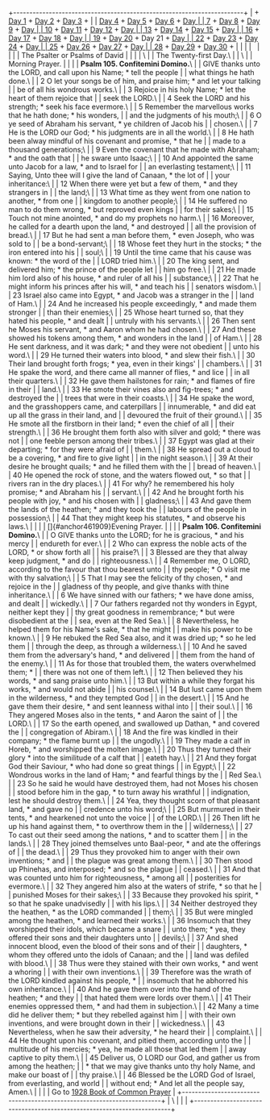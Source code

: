 +-----------------------------------------------------------------------+
| \+ [Day 1](Day1.html) + [Day 2](Day2.html) + [Day 3](Day3.html) +     |
| [Day 4](Day4.html) + [Day 5](Day5.html) + [Day 6](Day6.html) + [Day   |
| 7](Day7.html) + [Day 8](Day8.html) + [Day 9](Day9.html) + [Day        |
| 10](Day10.html) + [Day 11](Day11.html) + [Day 12](Day12.html) + [Day  |
| 13](Day13.html) + [Day 14](Day14.html) + [Day 15](Day15.html) + [Day  |
| 16](Day16.html) + [Day 17](Day17.html) + [Day 18](Day18.html) + [Day  |
| 19](Day19.html) + [Day 20](Day20.html) + Day 21 + [Day                |
| 22](Day22.html) + [Day 23](Day23.html) + [Day 24](Day24.html) + [Day  |
| 25](Day25.html) + [Day 26](Day26.html) + [Day 27](Day27.html) + [Day  |
| 28](Day28.html) + [Day 29](Day29.html) + [Day 30](Day30.html) +       |
|                                                                       |
|                                                                       |
|                                                                       |
| The Psalter or Psalms of David                                        |
|                                                                       |
| \                                                                     |
| The Twenty-first Day.\                                                |
| \                                                                     |
| Morning Prayer.                                                       |
|                                                                       |
| **Psalm 105. Confitemini Domino.**\                                   |
| GIVE thanks unto the LORD, and call upon his Name; \* tell the people |
| what things he hath done.\                                            |
| 2 O let your songs be of him, and praise him; \* and let your talking |
| be of all his wondrous works.\                                        |
| 3 Rejoice in his holy Name; \* let the heart of them rejoice that     |
| seek the LORD.\                                                       |
| 4 Seek the LORD and his strength; \* seek his face evermore.\         |
| 5 Remember the marvellous works that he hath done; \* his wonders,    |
| and the judgments of his mouth;\                                      |
| 6 O ye seed of Abraham his servant, \* ye children of Jacob his       |
| chosen.\                                                              |
| 7 He is the LORD our God; \* his judgments are in all the world.\     |
| 8 He hath been alway mindful of his covenant and promise, \* that he  |
| made to a thousand generations;\                                      |
| 9 Even the covenant that he made with Abraham; \* and the oath that   |
| he sware unto Isaac;\                                                 |
| 10 And appointed the same unto Jacob for a law, \* and to Israel for  |
| an everlasting testament;\                                            |
| 11 Saying, Unto thee will I give the land of Canaan, \* the lot of    |
| your inheritance:\                                                    |
| 12 When there were yet but a few of them, \* and they strangers in    |
| the land;\                                                            |
| 13 What time as they went from one nation to another, \* from one     |
| kingdom to another people;\                                           |
| 14 He suffered no man to do them wrong, \* but reproved even kings    |
| for their sakes;\                                                     |
| 15 Touch not mine anointed, \* and do my prophets no harm.\           |
| 16 Moreover, he called for a dearth upon the land, \* and destroyed   |
| all the provision of bread.\                                          |
| 17 But he had sent a man before them, \* even Joseph, who was sold to |
| be a bond-servant;\                                                   |
| 18 Whose feet they hurt in the stocks; \* the iron entered into his   |
| soul;\                                                                |
| 19 Until the time came that his cause was known: \* the word of the   |
| LORD tried him.\                                                      |
| 20 The king sent, and delivered him; \* the prince of the people let  |
| him go free.\                                                         |
| 21 He made him lord also of his house, \* and ruler of all his        |
| substance;\                                                           |
| 22 That he might inform his princes after his will, \* and teach his  |
| senators wisdom.\                                                     |
| 23 Israel also came into Egypt, \* and Jacob was a stranger in the    |
| land of Ham.\                                                         |
| 24 And he increased his people exceedingly, \* and made them stronger |
| than their enemies;\                                                  |
| 25 Whose heart turned so, that they hated his people, \* and dealt    |
| untruly with his servants.\                                           |
| 26 Then sent he Moses his servant, \* and Aaron whom he had chosen.\  |
| 27 And these showed his tokens among them, \* and wonders in the land |
| of Ham.\                                                              |
| 28 He sent darkness, and it was dark; \* and they were not obedient   |
| unto his word.\                                                       |
| 29 He turned their waters into blood, \* and slew their fish.\        |
| 30 Their land brought forth frogs; \* yea, even in their kings\'      |
| chambers.\                                                            |
| 31 He spake the word, and there came all manner of flies, \* and lice |
| in all their quarters.\                                               |
| 32 He gave them hailstones for rain; \* and flames of fire in their   |
| land.\                                                                |
| 33 He smote their vines also and fig-trees; \* and destroyed the      |
| trees that were in their coasts.\                                     |
| 34 He spake the word, and the grasshoppers came, and caterpillars     |
| innumerable, \* and did eat up all the grass in their land, and       |
| devoured the fruit of their ground.\                                  |
| 35 He smote all the firstborn in their land; \* even the chief of all |
| their strength.\                                                      |
| 36 He brought them forth also with silver and gold; \* there was not  |
| one feeble person among their tribes.\                                |
| 37 Egypt was glad at their departing; \* for they were afraid of      |
| them.\                                                                |
| 38 He spread out a cloud to be a covering, \* and fire to give light  |
| in the night season.\                                                 |
| 39 At their desire he brought quails; \* and he filled them with the  |
| bread of heaven.\                                                     |
| 40 He opened the rock of stone, and the waters flowed out, \* so that |
| rivers ran in the dry places.\                                        |
| 41 For why? he remembered his holy promise; \* and Abraham his        |
| servant.\                                                             |
| 42 And he brought forth his people with joy, \* and his chosen with   |
| gladness;\                                                            |
| 43 And gave them the lands of the heathen; \* and they took the       |
| labours of the people in possession;\                                 |
| 44 That they might keep his statutes, \* and observe his laws.\       |
|                                                                       |
| []{#anchor461909}Evening Prayer.                                      |
|                                                                       |
| **Psalm 106. Confitemini Domino.**\                                   |
| O GIVE thanks unto the LORD; for he is gracious, \* and his mercy     |
| endureth for ever.\                                                   |
| 2 Who can express the noble acts of the LORD, \* or show forth all    |
| his praise?\                                                          |
| 3 Blessed are they that alway keep judgment, \* and do                |
| righteousness.\                                                       |
| 4 Remember me, O LORD, according to the favour that thou bearest unto |
| thy people; \* O visit me with thy salvation;\                        |
| 5 That I may see the felicity of thy chosen, \* and rejoice in the    |
| gladness of thy people, and give thanks with thine inheritance.\      |
| 6 We have sinned with our fathers; \* we have done amiss, and dealt   |
| wickedly.\                                                            |
| 7 Our fathers regarded not thy wonders in Egypt, neither kept they    |
| thy great goodness in remembrance; \* but were disobedient at the     |
| sea, even at the Red Sea.\                                            |
| 8 Nevertheless, he helped them for his Name\'s sake, \* that he might |
| make his power to be known.\                                          |
| 9 He rebuked the Red Sea also, and it was dried up; \* so he led them |
| through the deep, as through a wilderness.\                           |
| 10 And he saved them from the adversary\'s hand, \* and delivered     |
| them from the hand of the enemy.\                                     |
| 11 As for those that troubled them, the waters overwhelmed them; \*   |
| there was not one of them left.\                                      |
| 12 Then believed they his words, \* and sang praise unto him.\        |
| 13 But within a while they forgat his works, \* and would not abide   |
| his counsel.\                                                         |
| 14 But lust came upon them in the wilderness, \* and they tempted God |
| in the desert.\                                                       |
| 15 And he gave them their desire, \* and sent leanness withal into    |
| their soul.\                                                          |
| 16 They angered Moses also in the tents, \* and Aaron the saint of    |
| the LORD.\                                                            |
| 17 So the earth opened, and swallowed up Dathan, \* and covered the   |
| congregation of Abiram.\                                              |
| 18 And the fire was kindled in their company; \* the flame burnt up   |
| the ungodly.\                                                         |
| 19 They made a calf in Horeb, \* and worshipped the molten image.\    |
| 20 Thus they turned their glory \* into the similitude of a calf that |
| eateth hay.\                                                          |
| 21 And they forgat God their Saviour, \* who had done so great things |
| in Egypt;\                                                            |
| 22 Wondrous works in the land of Ham; \* and fearful things by the    |
| Red Sea.\                                                             |
| 23 So he said he would have destroyed them, had not Moses his chosen  |
| stood before him in the gap, \* to turn away his wrathful             |
| indignation, lest he should destroy them.\                            |
| 24 Yea, they thought scorn of that pleasant land, \* and gave no      |
| credence unto his word;\                                              |
| 25 But murmured in their tents, \* and hearkened not unto the voice   |
| of the LORD.\                                                         |
| 26 Then lift he up his hand against them, \* to overthrow them in the |
| wilderness;\                                                          |
| 27 To cast out their seed among the nations, \* and to scatter them   |
| in the lands.\                                                        |
| 28 They joined themselves unto Baal-peor, \* and ate the offerings of |
| the dead.\                                                            |
| 29 Thus they provoked him to anger with their own inventions; \* and  |
| the plague was great among them.\                                     |
| 30 Then stood up Phinehas, and interposed; \* and so the plague       |
| ceased.\                                                              |
| 31 And that was counted unto him for righteousness, \* among all      |
| posterities for evermore.\                                            |
| 32 They angered him also at the waters of strife, \* so that he       |
| punished Moses for their sakes;\                                      |
| 33 Because they provoked his spirit, \* so that he spake unadvisedly  |
| with his lips.\                                                       |
| 34 Neither destroyed they the heathen, \* as the LORD commanded       |
| them;\                                                                |
| 35 But were mingled among the heathen, \* and learned their works.\   |
| 36 Insomuch that they worshipped their idols, which became a snare    |
| unto them; \* yea, they offered their sons and their daughters unto   |
| devils;\                                                              |
| 37 And shed innocent blood, even the blood of their sons and of their |
| daughters, \* whom they offered unto the idols of Canaan; and the     |
| land was defiled with blood.\                                         |
| 38 Thus were they stained with their own works, \* and went a whoring |
| with their own inventions.\                                           |
| 39 Therefore was the wrath of the LORD kindled against his people, \* |
| insomuch that he abhorred his own inheritance.\                       |
| 40 And he gave them over into the hand of the heathen; \* and they    |
| that hated them were lords over them.\                                |
| 41 Their enemies oppressed them, \* and had them in subjection.\      |
| 42 Many a time did he deliver them; \* but they rebelled against him  |
| with their own inventions, and were brought down in their             |
| wickedness.\                                                          |
| 43 Nevertheless, when he saw their adversity, \* he heard their       |
| complaint.\                                                           |
| 44 He thought upon his covenant, and pitied them, according unto the  |
| multitude of his mercies; \* yea, he made all those that led them     |
| away captive to pity them.\                                           |
| 45 Deliver us, O LORD our God, and gather us from among the heathen;  |
| \* that we may give thanks unto thy holy Name, and make our boast of  |
| thy praise.\                                                          |
| 46 Blessed be the LORD God of Israel, from everlasting, and world     |
| without end; \* And let all the people say, Amen.\                    |
|                                                                       |
| Go to [1928 Book of Common Prayer](../index.html)                     |
+-----------------------------------------------------------------------+
| \                                                                     |
| [](http://www.episcopalnet.org/DBS/DOR.html)                          |
+-----------------------------------------------------------------------+
